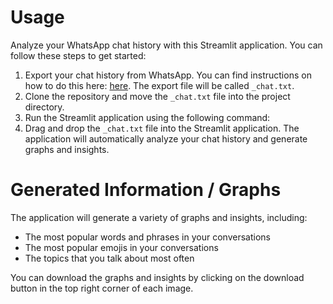 # Usage
Analyze your WhatsApp chat history with this Streamlit application. You can follow these steps to get started:

1. Export your chat history from WhatsApp. You can find instructions on how to do this here:  [here](https://faq.whatsapp.com/196737011380816/?locale=en_US). The export file will be called ``_chat.txt``.
2. Clone the repository and move the ``_chat.txt`` file into the project directory.
3. Run the Streamlit application using the following command:
4. Drag and drop the ``_chat.txt`` file into the Streamlit application. The application will automatically analyze your chat history and generate graphs and insights.

# Generated Information / Graphs
The application will generate a variety of graphs and insights, including:

- The most popular words and phrases in your conversations
- The most popular emojis in your conversations
- The topics that you talk about most often

You can download the graphs and insights by clicking on the download button in the top right corner of each image.